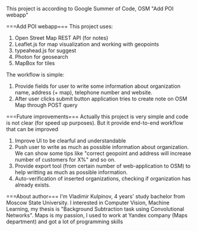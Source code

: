 This project is according to Google Summer of Code, OSM "Add POI webapp"

===Add POI webapp===
This project uses:
  1. Open Street Map REST API (for notes)
  2. Leaflet.js for map visualization and working with geopoints
  3. typeahead.js for suggest
  4. Photon for geosearch
  5. MapBox for tiles

The workflow is simple:
  1. Provide fields for user to write some information about organization name, address (+ map), telephone number and website.
  2. After user clicks submit button application tries to create note on OSM Map through POST query

===Future improvements===
Actually this project is very simple and code is not clear (for speed up purposes). But it provide end-to-end workflow that can be improved

1. Improve UI to be clearful and understandable
2. Push user to write as much as possible information about organization. We can show some tips like "correct geopoint and address will increase number of customers for X%" and so on.
3. Provide export tool (from certain number of web-application to OSM) to help writting as much as possible information.
4. Auto-verification of inserted organizations, checking if organization has already exists.

===About author===
I'm Vladimir Kulpinov, 4 years' study bachelor from Moscow State University. I interested in Computer Vision, Machine Learning, my thesis is "Background Subtraction task using Convolutional Networks". Maps is my passion, I used to work at Yandex company (Maps department) and got a lot of programming skills
